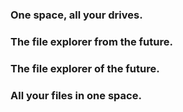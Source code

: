 ### One space, all your drives.

### The file explorer from the future.

### The file explorer of the future.

### All your files in one space.

